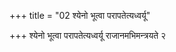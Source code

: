 +++
title = "02 श्येनो भूत्वा परापतेत्यध्वर्यू"

+++
श्येनो भूत्वा परापतेत्यध्वर्यू राजानमभिमन्त्रयते २